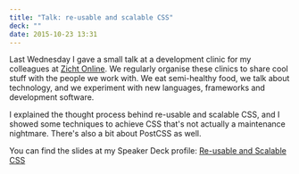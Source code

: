 ```yaml
---
title: "Talk: re-usable and scalable CSS"
deck: ""
date: 2015-10-23 13:31
---
```



Last Wednesday I gave a small talk at a development clinic for my colleagues at [Zicht Online](http://zicht.nl). We regularly organise these clinics to share cool stuff with the people we work with. We eat semi-healthy food, we talk about technology, and we experiment with new languages, frameworks and development software.

I explained the thought process behind re-usable and scalable CSS, and I showed some techniques to achieve CSS that's not actually a maintenance nightmare. There's also a bit about PostCSS as well.

You can find the slides at my Speaker Deck profile: [Re-usable and Scalable CSS](https://speakerdeck.com/donormal/re-usable-and-scalable-css)
